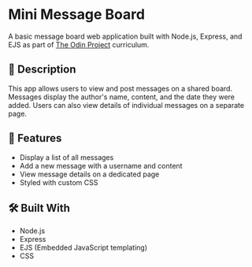 # Mini Message Board

A basic message board web application built with Node.js, Express, and EJS as part of [The Odin Project](https://www.theodinproject.com/) curriculum.

## 📝 Description

This app allows users to view and post messages on a shared board. Messages display the author's name, content, and the date they were added. Users can also view details of individual messages on a separate page.

## 🚀 Features

- Display a list of all messages
- Add a new message with a username and content
- View message details on a dedicated page
- Styled with custom CSS

## 🛠️ Built With

- Node.js
- Express
- EJS (Embedded JavaScript templating)
- CSS